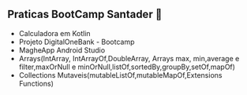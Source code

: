## Praticas BootCamp Santader :calling:



- Calculadora em Kotlin
- Projeto DigitalOneBank - Bootcamp
- MagheApp Android Studio
- Arrays(IntArray, IntArrayOf,DoubleArray, Arrays max, min,average e filter,maxOrNull e minOrNull,listOf,sortedBy,groupBy,setOf,mapOf)
- Collections Mutaveis(mutableListOf,mutableMapOf,Extensions Functions)

